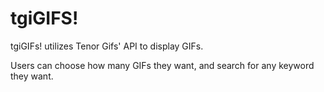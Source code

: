 # tgiGIFS!

tgiGIFs! utilizes Tenor Gifs' API to display GIFs.

Users can choose how many GIFs they want, and search for any keyword they want.
